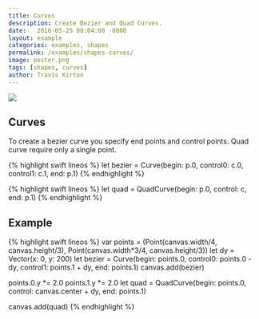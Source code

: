 ```yaml
---
title: Curves
description: Create Bezier and Quad Curves.
date:   2016-05-25 00:04:00 -0800
layout: example
categories: examples, shapes
permalink: /examples/shapes-curves/
image: poster.png
tags: [shapes, curves]
author: Travis Kirton
---
```

![](curves.png)

## Curves
To create a bezier curve you specify end points and control points. Quad curve require only a single point.

{% highlight swift lineos %}
let bezier = Curve(begin: p.0, control0: c.0, control1: c.1, end: p.1)
{% endhighlight %}

{% highlight swift lineos %}
let quad = QuadCurve(begin: p.0, control: c, end: p.1)
{% endhighlight %}

## Example
{% highlight swift lineos %}
var points = (Point(canvas.width/4, canvas.height/3),
              Point(canvas.width*3/4, canvas.height/3))
let dy = Vector(x: 0, y: 200)
let bezier = Curve(begin: points.0,
                   control0: points.0 - dy,
                   control1: points.1 + dy,
                   end: points.1)
canvas.add(bezier)

points.0.y *= 2.0
points.1.y *= 2.0
let quad = QuadCurve(begin: points.0, control: canvas.center + dy, end: points.1)

canvas.add(quad)
{% endhighlight %}